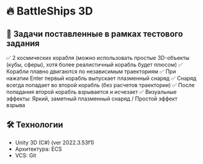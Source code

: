 # 🔥 BattleShips 3D

## 🧠 Задачи поставленные в рамках тестового задания
✅ 2 космических корабля (можно использовать простые 3D-объекты (кубы, сферы), хотя более реалистичный корабль будет плюсом)
✅ Корабли плавно двигаются по независимым траекториям
✅ При нажатии Enter первый корабль выпускает плазменный снаряд
✅ Снаряд всегда попадает во второй корабль (без расчетов траектории)
✅ После попадания второй корабль взрывается и исчезает
✅ Визуальные эффекты: Яркий, заметный плазменный снаряд / Простой эффект взрыва

## 🛠 Технологии
- Unity 3D (C#) (ver 2022.3.53f1)
- Архитектура: ECS
- VCS: Git
